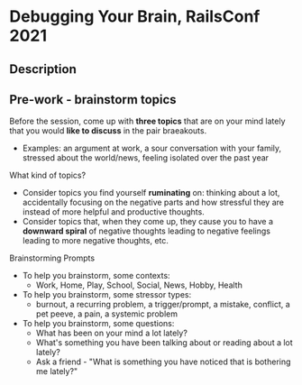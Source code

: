 # Debugging Your Brain, RailsConf 2021

## Description

## Pre-work - brainstorm topics
Before the session, come up with **three topics** that are on your mind lately that you would **like to discuss** in the pair braeakouts. 
 * Examples: an argument at work, a sour conversation with your family, stressed about the world/news, feeling isolated over the past year

What kind of topics?
 * Consider topics you find yourself **ruminating** on: thinking about a lot, accidentally focusing on the negative parts and how stressful they are instead of more helpful and productive thoughts.
 * Consider  topics that, when they come up, they cause you to have a **downward spiral** of negative thoughts leading to negative feelings leading to more negative thoughts, etc.

Brainstorming Prompts
 * To help you brainstorm, some contexts:
    * Work, Home, Play, School, Social, News, Hobby, Health
 * To help you brainstorm, some stressor types:
   * burnout, a recurring problem, a trigger/prompt, a mistake, conflict, a pet peeve, a pain, a systemic problem
 * To help you brainstorm, some questions:
    * What has been on your mind a lot lately?
    * What's something you have been talking about or reading about a lot lately?
    * Ask a friend - "What is something you have noticed that is bothering me lately?"

